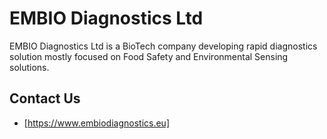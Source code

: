 # EMBIO Diagnostics Ltd

EMBIO Diagnostics Ltd is a BioTech company developing rapid diagnostics solution mostly focused on Food Safety and Environmental Sensing solutions.

## Contact Us
- [https://www.embiodiagnostics.eu]
